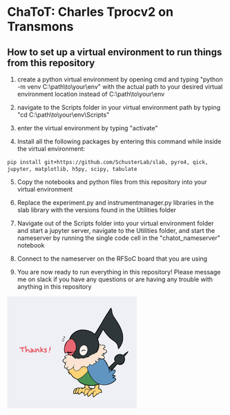 # ChaToT: Charles Tprocv2 on Transmons

## How to set up a virtual environment to run things from this repository
1. create a python virtual environment by opening cmd and typing "python -m venv C:\path\to\your\env" with the actual path to your desired virtual environment location instead of C:\path\to\your\env

2. navigate to the Scripts folder in your virtual environment path by typing "cd C:\path\to\your\env\Scripts"

3. enter the virtual environment by typing "activate"

4. Install all the following packages by entering this command while inside the virtual environment:
```
pip install git+https://github.com/SchusterLab/slab, pyro4, qick, jupyter, matplotlib, h5py, scipy, tabulate
```

5. Copy the notebooks and python files from this repository into your virtual environment

6. Replace the experiment.py and instrumentmanager.py libraries in the slab library with the versions found in the Utilities folder

7. Navigate out of the Scripts folder into your virtual environment folder and start a jupyter server, navigate to the Utilities folder, and start the nameserver by running the single code cell in the "chatot_nameserver" notebook

8. Connect to the nameserver on the RFSoC board that you are using

9. You are now ready to run everything in this repository! Please message me on slack if you have any questions or are having any trouble with anything in this repository

<img src="https://github.com/SchusterLab/ChaToT/blob/2fb4c3f055dcea4de642e47a49dfd79031bbb430/9b6c156fe8f85a6b8aa0dab9e29e07cc.png" alt="chatot" width="300" />
